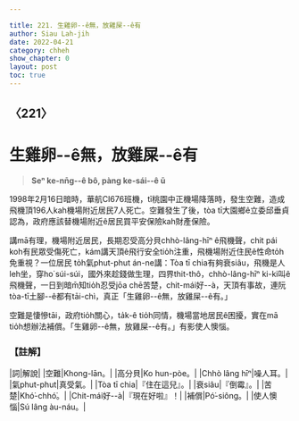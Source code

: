 ```yaml
---

title: 221. 生雞卵--ê無，放雞屎--ê有
author: Siau Lah-jih
date: 2022-04-21
category: chheh
show_chapter: 0
layout: post
toc: true
---
```

  
## 〈221〉
# 生雞卵--ê無，放雞屎--ê有
>**Seⁿ ke-nn̄g--ê bô, pàng ke-sái--ê ū**

1998年2月16日暗時，華航CI676班機，tī桃園中正機場降落時，發生空難，造成飛機頂196人kah機場附近居民7人死亡。空難發生了後，tòa tī大園鄉ê立委邱垂貞認為，政府應該替機場附近ê居民買平安保險kah財產保險。

講mā有理，機場附近居民，長期忍受高分貝chhò-lâng-hīⁿ ê飛機聲，chit pái koh有民眾受傷死亡，kám講天頂ê飛行安全tio̍h注重，飛機場附近住民ê性命to̍h免重視？一位居民 to̍h氣phut-phut án-ne講：Tòa tī chia有夠衰siâu，飛機是人leh坐，穿ho͘ súi-súi，國外來趁錢做生理，四界thit-thô，chhò-lâng-hīⁿ ki-ki叫ê飛機聲，一日到暗m̄知tio̍h忍受jōa chē苦楚，chit-mái好--à，天頂有事故，連阮tòa-tī土腳--ê都有tāi-chì，真正「生雞卵--ê無，放雞屎--ê有。」

空難是悽慘tāi，政府tio̍h關心，ta̍k-ê tio̍h同情，機場當地居民ê困擾，實在mā tio̍h想辦法補償。「生雞卵--ê無，放雞屎--ê有。」有影使人懊惱。

### 【註解】

|詞|解說|
|空難|Khong-lān。|
|高分貝|Ko hun-pòe。|
|Chhò lâng hīⁿ|噪人耳。|
|氣phut-phut|真受氣。|
|Tòa tī chia|『住在這兒』。|
|衰siâu|『倒霉』。|
|苦楚|Khó͘-chhó͘。|
|Chit-mái好--à|『現在好啦』！|
|補償|Pó͘-siông。|
|使人懊惱|Sú lâng àu-náu。|

